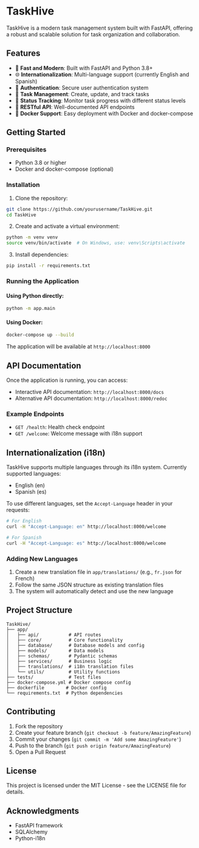 # TaskHive

TaskHive is a modern task management system built with FastAPI, offering a robust and scalable solution for task organization and collaboration.

## Features

- 🚀 **Fast and Modern**: Built with FastAPI and Python 3.8+
- 🌐 **Internationalization**: Multi-language support (currently English and Spanish)
- 🔐 **Authentication**: Secure user authentication system
- 📝 **Task Management**: Create, update, and track tasks
- 🎯 **Status Tracking**: Monitor task progress with different status levels
- 🔄 **RESTful API**: Well-documented API endpoints
- 🐳 **Docker Support**: Easy deployment with Docker and docker-compose

## Getting Started

### Prerequisites

- Python 3.8 or higher
- Docker and docker-compose (optional)

### Installation

1. Clone the repository:
```bash
git clone https://github.com/yourusername/TaskHive.git
cd TaskHive
```

2. Create and activate a virtual environment:
```bash
python -m venv venv
source venv/bin/activate  # On Windows, use: venv\Scripts\activate
```

3. Install dependencies:
```bash
pip install -r requirements.txt
```

### Running the Application

#### Using Python directly:
```bash
python -m app.main
```

#### Using Docker:
```bash
docker-compose up --build
```

The application will be available at `http://localhost:8000`

## API Documentation

Once the application is running, you can access:
- Interactive API documentation: `http://localhost:8000/docs`
- Alternative API documentation: `http://localhost:8000/redoc`

### Example Endpoints

- `GET /health`: Health check endpoint
- `GET /welcome`: Welcome message with i18n support

## Internationalization (i18n)

TaskHive supports multiple languages through its i18n system. Currently supported languages:
- English (en)
- Spanish (es)

To use different languages, set the `Accept-Language` header in your requests:

```bash
# For English
curl -H "Accept-Language: en" http://localhost:8000/welcome

# For Spanish
curl -H "Accept-Language: es" http://localhost:8000/welcome
```

### Adding New Languages

1. Create a new translation file in `app/translations/` (e.g., `fr.json` for French)
2. Follow the same JSON structure as existing translation files
3. The system will automatically detect and use the new language

## Project Structure

```
TaskHive/
├── app/
│   ├── api/           # API routes
│   ├── core/          # Core functionality
│   ├── database/      # Database models and config
│   ├── models/        # Data models
│   ├── schemas/       # Pydantic schemas
│   ├── services/      # Business logic
│   ├── translations/  # i18n translation files
│   └── utils/         # Utility functions
├── tests/             # Test files
├── docker-compose.yml # Docker compose config
├── dockerfile        # Docker config
└── requirements.txt  # Python dependencies
```

## Contributing

1. Fork the repository
2. Create your feature branch (`git checkout -b feature/AmazingFeature`)
3. Commit your changes (`git commit -m 'Add some AmazingFeature'`)
4. Push to the branch (`git push origin feature/AmazingFeature`)
5. Open a Pull Request

## License

This project is licensed under the MIT License - see the LICENSE file for details.

## Acknowledgments

- FastAPI framework
- SQLAlchemy
- Python-i18n